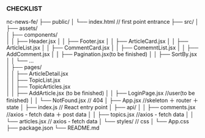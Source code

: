 ### CHECKLIST

nc-news-fe/
├── public/
│ └── index.html // first point entrance
├── src/
│ ├── assets/  
│ ├── components/  
│ │ ├── Header.jsx
│ │ ├── Footer.jsx
│ │ ├── ArticleCard.jsx
│ │ ├── ArticleList.jsx
│ │ ├── CommentCard.jsx
│ │ ├── ComemntList.jsx
│ │ ├── AddComment.jsx
│ │ ├── Pagination.jsx(to be finished)
│ │ ├── SortBy.jsx
│ │ └── ...  
│ ├── pages/  
│ │ ├── ArticleDetail.jsx  
│ │ ├── TopicList.jsx  
│ │ ├── TopicArticles.jsx  
│ │ ├── AddArticle.jsx (to be finished)
│ │ ├── LoginPage.jsx //user(to be finished)
│ │ └── NotFound.jsx // 404
│ ├── App.jsx //skeleton ＋ router ＋ state
│ ├── index.js // React entry point
│ ├── api/
│ │ ├── comments.jsx //axios - fetch data ＋ post data
│ │ ├── topics.jsx //axios - fetch data
│ │ └── articles.jsx // axios - fetch data
│ └── styles/ // css
│ └── App.css
├── package.json
└── README.md
